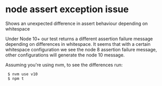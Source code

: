 # node assert exception issue
Shows an unexpected difference in assert behaviour depending on whitespace

Under Node 10+ our test returns a different assertion failure message depending on differences in whitespace.
It seems that with a certain whitespace configuration we see the node 8 assertion failure message, other configurations will generate the node 10 message.

Assuming you're using nvm, to see the differences run: 

```
 $ nvm use v10
 $ npm t
```
